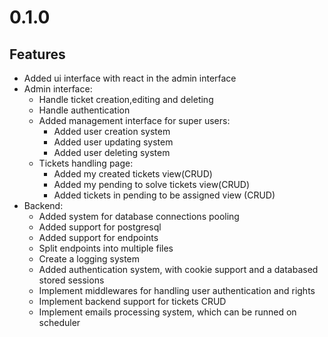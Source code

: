 # 0.1.0
## Features
- Added ui interface with react in the admin interface
- Admin interface:
    - Handle ticket creation,editing and deleting
    - Handle authentication
    - Added management interface for super users:
        - Added user creation system 
        - Added user updating system
        - Added user deleting system
    - Tickets handling page:
        - Added my created tickets view(CRUD)
        - Added my pending to solve tickets view(CRUD)
        - Added tickets in pending to be assigned view (CRUD)
- Backend:
    -   Added system for database connections pooling
    - Added support for postgresql
    - Added support for endpoints
    - Split endpoints into multiple files
    - Create a logging system 
    - Added authentication system, with cookie support and a databased stored sessions
    - Implement middlewares for handling user authentication and rights
    - Implement backend support for tickets CRUD
    - Implement emails processing system, which can be runned on scheduler